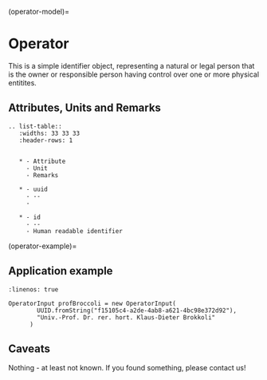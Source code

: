 (operator-model)=

# Operator

This is a simple identifier object, representing a natural or legal person that is the owner or responsible person
having control over one or more physical entitites.

## Attributes, Units and Remarks

```{eval-rst}
.. list-table::
   :widths: 33 33 33
   :header-rows: 1


   * - Attribute
     - Unit
     - Remarks

   * - uuid
     - --
     -

   * - id
     - --
     - Human readable identifier

```

(operator-example)=

## Application example

```{code-block} java
:linenos: true

OperatorInput profBroccoli = new OperatorInput(
        UUID.fromString("f15105c4-a2de-4ab8-a621-4bc98e372d92"),
        "Univ.-Prof. Dr. rer. hort. Klaus-Dieter Brokkoli"
      )
```

## Caveats

Nothing - at least not known.
If you found something, please contact us!

